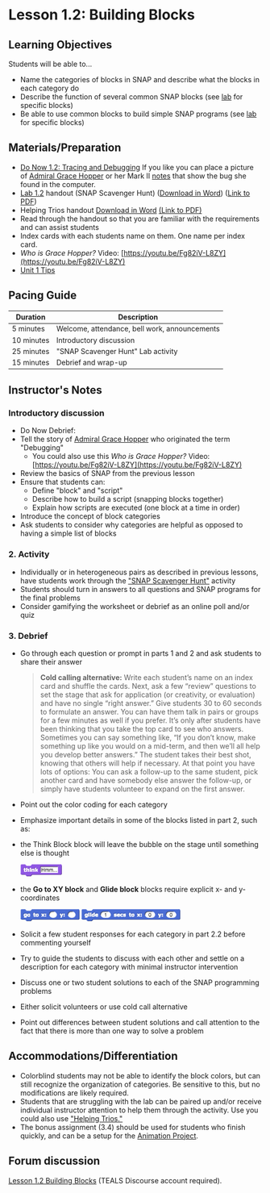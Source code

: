 # Lesson 1.2: Building Blocks

## Learning Objectives

Students will be able to...

- Name the categories of blocks in SNAP and describe what the blocks in each category do
- Describe the function of several common SNAP blocks (see [lab](lab_12.md) for specific blocks)
- Be able to use common blocks to build simple SNAP programs (see [lab](lab_12.md) for specific blocks)

## Materials/Preparation

- [Do Now 1.2: Tracing and Debugging](do_now_12.md) If you like you can place a picture of [Admiral Grace Hopper](https://upload.wikimedia.org/wikipedia/commons/2/21/Grace_Murray_Hopper%2C_in_her_office_in_Washington_DC%2C_1978%2C_%C2%A9Lynn_Gilbert.jpg) or her Mark II [notes](https://upload.wikimedia.org/wikipedia/commons/8/8a/H96566k.jpg) that show the bug she found in the computer.
- [Lab 1.2](lab_12.md) handout (SNAP Scavenger Hunt) ([Download in Word](https://github.com/TEALSK12/introduction-to-computer-science/raw/master/Unit%201%20Word/Lab%201.2%20SNAP%20Scavenger%20Hunt.docx)) ([Link to PDF](https://github.com/TEALSK12/introduction-to-computer-science/raw/master/Unit%201%20PDF/Lab%201.2%20SNAP%20Scavenger%20Hunt.pdf))
- Helping Trios handout [Download in Word](https://github.com/TEALSK12/introduction-to-computer-science/raw/master/Unit%201%20Word/Helping%20Trios.docx) [(Link to PDF)](https://github.com/TEALSK12/introduction-to-computer-science/raw/master/Unit%201%20PDF/Helping%20Trios.pdf)
- Read through the handout so that you are familiar with the requirements and can assist students
- Index cards with each students name on them. One name per index card.
- _Who is Grace Hopper?_ Video: [https://youtu.be/Fg82iV-L8ZY](https://youtu.be/Fg82iV-L8ZY)
- [Unit 1 Tips](unit_1_tips.md)

## Pacing Guide

| Duration   | Description                                   |
| ---------- | --------------------------------------------- |
| 5 minutes  | Welcome, attendance, bell work, announcements |
| 10 minutes | Introductory discussion                       |
| 25 minutes | "SNAP Scavenger Hunt" Lab activity            |
| 15 minutes | Debrief and wrap-up                           |

## Instructor's Notes

### Introductory discussion

- Do Now Debrief:
- Tell the story of [Admiral Grace Hopper](https://en.wikipedia.org/wiki/Grace_Hopper) who originated the term "Debugging"
  - You could also use this _Who is Grace Hopper?_ Video: [https://youtu.be/Fg82iV-L8ZY](https://youtu.be/Fg82iV-L8ZY)
- Review the basics of SNAP from the previous lesson
- Ensure that students can:
  - Define "block" and "script"
  - Describe how to build a script (snapping blocks together)
  - Explain how scripts are executed (one block at a time in order)
- Introduce the concept of block categories
- Ask students to consider why categories are helpful as opposed to having a simple list of blocks

### 2.  Activity

- Individually or in heterogeneous pairs as described in previous lessons, have students work through the ["SNAP Scavenger Hunt"](lab_12.md) activity
- Students should turn in answers to all questions and SNAP programs for the final problems
- Consider gamifying the worksheet or debrief as an online poll and/or quiz

### 3.  Debrief

- Go through each question or prompt in parts 1 and 2 and ask students to share their answer

  > **Cold calling alternative:** Write each student’s name on an index card and shuffle the cards. Next, ask a few “review” questions to set the stage that ask for application (or creativity, or evaluation) and have no single “right answer.” Give students 30 to 60 seconds to formulate an answer. You can have them talk in pairs or groups for a few minutes as well if you prefer. It’s only after students have been thinking that you take the top card to see who answers. Sometimes you can say something like, “If you don’t know, make something up like you would on a mid-term, and then we’ll all help you develop better answers.” The student takes their best shot, knowing that others will help if necessary.
  > At that point you have lots of options:  You can ask a follow-up to the same student, pick another card and have somebody else answer the follow-up, or simply have students volunteer to expand on the first answer.

- Point out the color coding for each category
- Emphasize important details in some of the blocks listed in part 2, such as:
- the Think Block block will leave the bubble on the stage until something else is thought

    ![Think Block](think.png)

- the **Go to XY block** and **Glide block** blocks require explicit x- and y-coordinates

  ![Go to XY block](gotox-y.png) ![Glide block](glide.png)

- Solicit a few student responses for each category in part 2.2 before commenting yourself
- Try to guide the students to discuss with each other and settle on a description for each category with minimal instructor intervention
- Discuss one or two student solutions to each of the SNAP programming problems
- Either solicit volunteers or use cold call alternative
- Point out differences between student solutions and call attention to the fact that there is more than one way to solve a problem

## Accommodations/Differentiation

- Colorblind students may not be able to identify the block colors, but can still recognize the organization of categories. Be sensitive to this, but no modifications are likely required.
- Students that are struggling with the lab can be paired up and/or receive individual instructor attention to help them through the activity. Use you could also use ["Helping Trios."](https://github.com/TEALSK12/introduction-to-computer-science/raw/master/Unit%201%20PDF/Helping%20Trios.pdf)
- The bonus assignment (3.4) should be used for students who finish quickly, and can be a setup for the [Animation Project](project_1.md).

## Forum discussion

[Lesson 1.2 Building Blocks](http://forums.tealsk12.org/c/unit-1-snap-basics/lesson-1-2-building-blocks) (TEALS Discourse account required).
